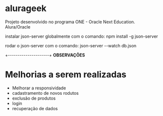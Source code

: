 # alurageek
 Projeto desenvolvido no programa ONE - Oracle Next Education. Alura/Oracle

instalar json-server globalmente com o comando: 
npm install -g json-server

rodar o json-server com o comando:
json-server --watch db.json


+---------------------+
**OBSERVAÇÕES**
# Melhorias a serem realizadas
* Melhorar a responsividade
* cadastramento de novos rodutos
* exclusão de produtos
* login
* recuperação de dados